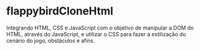 # flappybirdCloneHtml
Integrando HTML, CSS e JavaScript com o objetivo de manipular a DOM do HTML, através do JavaScript, e utilizar o CSS para fazer a estilização do cenário do jogo, obstáculos e afins.
